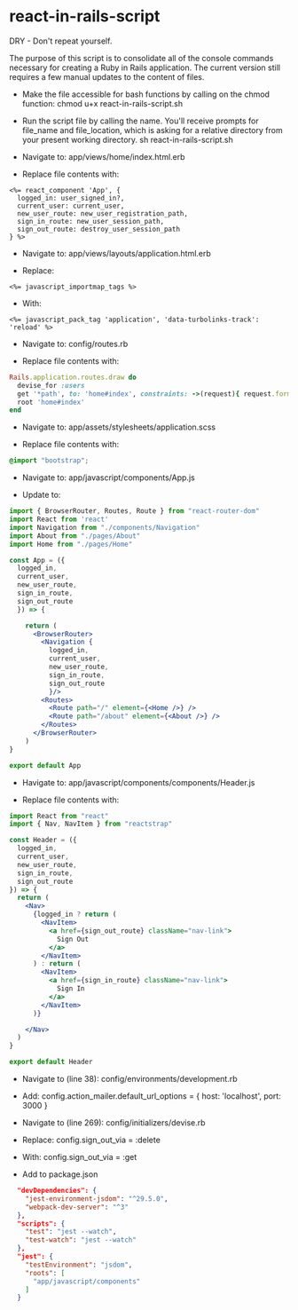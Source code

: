 # react-in-rails-script
DRY - Don't repeat yourself.

The purpose of this script is to consolidate all of the console commands necessary for creating a Ruby in Rails application. The current version still requires a few manual updates to the content of files.

* Make the file accessible for bash functions by calling on the chmod function:
chmod u+x react-in-rails-script.sh

* Run the script file by calling the name. You'll receive prompts for file_name and file_location, which is asking for a relative directory from your present working directory.
sh react-in-rails-script.sh

* Navigate to:
app/views/home/index.html.erb

* Replace file contents with:
```erb
<%= react_component 'App', {
  logged_in: user_signed_in?,
  current_user: current_user,
  new_user_route: new_user_registration_path,
  sign_in_route: new_user_session_path,
  sign_out_route: destroy_user_session_path
} %>
```

* Navigate to:
app/views/layouts/application.html.erb

* Replace:
```erb
<%= javascript_importmap_tags %>
```

* With:
```erb
<%= javascript_pack_tag 'application', 'data-turbolinks-track': 'reload' %>
```

* Navigate to:
config/routes.rb

* Replace file contents with:
```ruby
Rails.application.routes.draw do
  devise_for :users
  get '*path', to: 'home#index', constraints: ->(request){ request.format.html? }
  root 'home#index'
end
```

* Navigate to:
app/assets/stylesheets/application.scss

* Replace file contents with:
```scss
@import "bootstrap";
```

* Navigate to:
app/javascript/components/App.js

* Update to:
```jsx
import { BrowserRouter, Routes, Route } from "react-router-dom"
import React from 'react'
import Navigation from "./components/Navigation"
import About from "./pages/About"
import Home from "./pages/Home"

const App = ({
  logged_in,
  current_user,
  new_user_route,
  sign_in_route,
  sign_out_route
  }) => {

    return (
      <BrowserRouter>
        <Navigation {
          logged_in,
          current_user,
          new_user_route,
          sign_in_route,
          sign_out_route
          }/>
        <Routes>
          <Route path="/" element={<Home />} />
          <Route path="/about" element={<About />} />
        </Routes>
      </BrowserRouter>
    )
}

export default App
```

* Havigate to:
app/javascript/components/components/Header.js

* Replace file contents with:
```jsx
import React from "react"
import { Nav, NavItem } from "reactstrap"

const Header = ({
  logged_in,
  current_user,
  new_user_route,
  sign_in_route,
  sign_out_route
}) => {
  return (
    <Nav>
      {logged_in ? return (
        <NavItem>
          <a href={sign_out_route} className="nav-link">
            Sign Out
          </a>
        </NavItem>
      ) : return (
        <NavItem>
          <a href={sign_in_route} className="nav-link">
            Sign In
          </a>
        </NavItem>
      )}

    </Nav>
  )
}

export default Header
```

* Navigate to (line 38):
config/environments/development.rb

* Add:
config.action_mailer.default_url_options = { host: 'localhost', port: 3000 }

* Navigate to (line 269):
config/initializers/devise.rb

* Replace:
config.sign_out_via = :delete

* With:
config.sign_out_via = :get

* Add to package.json
```json
  "devDependencies": {
    "jest-environment-jsdom": "^29.5.0",
    "webpack-dev-server": "^3"
  },
  "scripts": {
    "test": "jest --watch",
    "test-watch": "jest --watch"
  },
  "jest": {
    "testEnvironment": "jsdom",
    "roots": [
      "app/javascript/components"
    ]
  }
```
